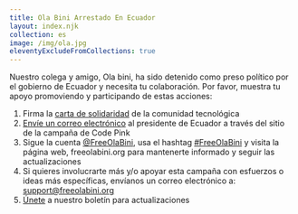 ```yaml
---
title: Ola Bini Arrestado En Ecuador
layout: index.njk
collection: es
image: /img/ola.jpg
eleventyExcludeFromCollections: true
---
```


Nuestro colega y amigo, Ola bini, ha sido detenido como preso político por el gobierno de Ecuador y necesita tu colaboración. Por favor, muestra tu apoyo promoviendo y participando de estas acciones: 
1. Firma la [carta de solidaridad] de la comunidad tecnológica 
2. [Envíe un correo electrónico] al presidente de Ecuador a través del sitio de la campaña de Code Pink
3. Sigue la cuenta [@FreeOlaBini], usa el hashtag [#FreeOlaBini] y visita la página web, freeolabini.org  para mantenerte informado y seguir las actualizaciones
4. Si quieres involucrarte más y/o apoyar esta campaña con esfuerzos o ideas más específicas, envíanos un correo electrónico a: [support@freeolabini.org]
5. [Únete] a nuestro boletín para actualizaciones


[carta de solidaridad]: /es/statement/
[Envíe un correo electrónico]: https://www.codepink.org/free-ola-bini 
[@FreeOlaBini]: http://twitter.com/FreeOlaBini
[#FreeOlaBini]: https://twitter.com/intent/tweet?text=Defensor+de+los+derechos+digitales+Ola+Bini+ha+sido+encarcelado+en+Ecuador.+Sigan+@FreeOlaBini&hashtags=FreeOlaBini
[support@freeolabini.org]: mailto:support@freeolabini.org
[Únete]: /es/subscribe/

